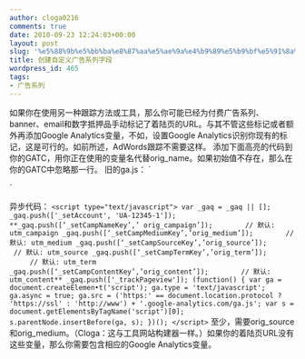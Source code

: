 ```yaml
---
author: cloga0216
comments: true
date: 2010-09-23 12:24:03+00:00
layout: post
slug: '%e5%88%9b%e5%bb%ba%e8%87%aa%e5%ae%9a%e4%b9%89%e5%b9%bf%e5%91%8a%e7%b3%bb%e5%88%97%e5%ad%97%e6%ae%b5'
title: 创建自定义广告系列字段
wordpress_id: 465
tags:
- 广告系列
---
```


如果你在使用另一种跟踪方法或工具，那么你可能已经为付费广告系列、banner、email和数字抵押品手动标记了着陆页的URL。与其不管这些标记或者额外再添加Google Analytics变量，不如，设置Google Analytics识别你现有的标记，这是可行的。如前所述，AdWords跟踪不需要这样。
添加下面高亮的代码到你的GATC，用你正在使用的变量名代替orig_name。如果初始值不存在，那么在你的GATC中忽略那一行。
旧的ga.js：
`<script type=”text/javascript”>
var gaJsHost = ((“https: “ == document.location.protocol) ? “https://ssl.” : “http://www. “);
document.write(unescape(“%3Cscript src=’” + gaJsHost + “google-analytics.com/ga.js’ type=’text/javascript’%3E%3C/script%3E”));
</script>
<script type=”text/javascript”>
try{
var pageTracker = _gat._getTracker(“UA-12345-1”);
**pageTracker._setCampNameKey(“orig_campaign”);        // 默认: utm_campaign
pageTracker._setCampMediumKey(“orig_medium”);        // 默认: utm_medium
pageTracker._setCampSourceKey(“orig_source”);        // 默认: utm_source
pageTracker._setCampTermKey(“orig_term”);            // 默认: utm_term
pageTracker._setCampContentKey(“orig_content”);        // 默认: utm_content**``
pageTracker._trackPageview();
}catch(err) {}</script>`
异步代码：
`<script type="text/javascript">
var _gaq = _gaq || [];
_gaq.push(['_setAccount', 'UA-12345-1']);
**_gaq.push([‘_setCampNameKey’,’ orig_campaign’]);        // 默认: utm_campaign
_gaq.push([‘_setCampMediumKey’,’orig_medium’]);        // 默认: utm_medium
_gaq.push([‘_setCampSourceKey’,’orig_source’]);        // 默认: utm_source
_gaq.push([‘_setCampTermKey’,’orig_term’]);            // 默认: utm_term
_gaq.push([‘_setCampContentKey’,’orig_content’]);        // 默认: utm_content**
_gaq.push(['_trackPageview']);
(function() {
var ga = document.createElemen•t('script'); ga.type = 'text/javascript'; ga.async = true;
ga.src = ('https:' == document.location.protocol ? 'https://ssl' : 'http://www') + '.google-analytics.com/ga.js';
var s = document.getElementsByTagName('script')[0]; s.parentNode.insertBefore(ga, s);
})();
</script>`
至少，需要orig_source和orig_medium。（Cloga：这与工具网站构建器一样。）如果你的着陆页URL没有这些变量，那么你需要包含相应的Google Analytics变量。
